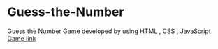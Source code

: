 # Guess-the-Number
Guess the Number Game developed by using HTML , CSS , JavaScript  
<a href="https://rakeshrocky8.github.io/Guess-the-Number/">Game link</a>

